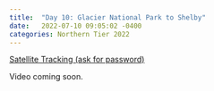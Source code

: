 ```yaml
---
title:  "Day 10: Glacier National Park to Shelby"
date:   2022-07-10 09:05:02 -0400
categories: Northern Tier 2022
---
```


[Satellite Tracking (ask for password)](https://us0-share.explore.garmin.com/share/harveybarnhard)

Video coming soon.

<p style="text-align: center;"><div class='strava-embed-placeholder' data-embed-type='activity' data-embed-id='7449063170'></div><script src='https://strava-embeds.com/embed.js'></script></p>
